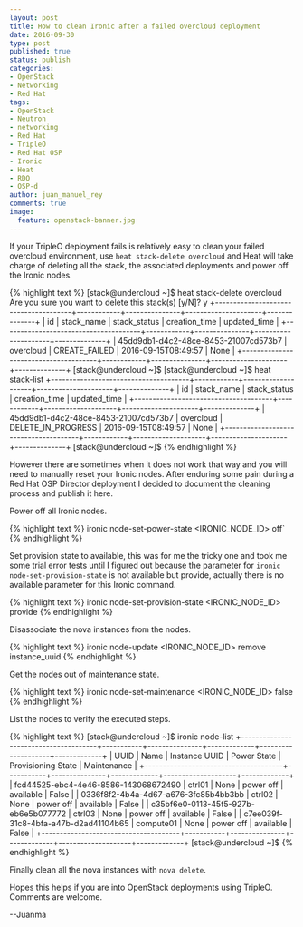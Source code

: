 ```yaml
---
layout: post
title: How to clean Ironic after a failed overcloud deployment
date: 2016-09-30
type: post
published: true
status: publish
categories:
- OpenStack
- Networking
- Red Hat
tags:
- OpenStack
- Neutron
- networking
- Red Hat
- TripleO
- Red Hat OSP
- Ironic
- Heat
- RDO
- OSP-d
author: juan_manuel_rey
comments: true
image:
  feature: openstack-banner.jpg
---
```


If your TripleO deployment fails is relatively easy to clean your failed overcloud environment, use `heat stack-delete overcloud` and Heat will take charge of deleting all the stack, the associated deployments and power off the Ironic nodes.

{% highlight text %}
[stack@undercloud ~]$ heat stack-delete overcloud
Are you sure you want to delete this stack(s) [y/N]? y
+--------------------------------------+------------+---------------+---------------------+--------------+
| id                                   | stack_name | stack_status  | creation_time       | updated_time |
+--------------------------------------+------------+---------------+---------------------+--------------+
| 45dd9db1-d4c2-48ce-8453-21007cd573b7 | overcloud  | CREATE_FAILED | 2016-09-15T08:49:57 | None         |
+--------------------------------------+------------+---------------+---------------------+--------------+
[stack@undercloud ~]$
[stack@undercloud ~]$ heat stack-list
+--------------------------------------+------------+--------------------+---------------------+--------------+
| id                                   | stack_name | stack_status       | creation_time       | updated_time |
+--------------------------------------+------------+--------------------+---------------------+--------------+
| 45dd9db1-d4c2-48ce-8453-21007cd573b7 | overcloud  | DELETE_IN_PROGRESS | 2016-09-15T08:49:57 | None         |
+--------------------------------------+------------+--------------------+---------------------+--------------+
[stack@undercloud ~]$
{% endhighlight %}

However there are sometimes when it does not work that way and you will need to manually reset your Ironic nodes. After enduring some pain during a Red Hat OSP Director deployment I decided to document the cleaning process and publish it here.

Power off all Ironic nodes.

{% highlight text %}
ironic node-set-power-state <IRONIC_NODE_ID> off`
{% endhighlight %}

Set provision state to available, this was for me the tricky one and took me some trial error tests until I figured out because the parameter for `ironic node-set-provision-state` is not available but provide, actually there is no available parameter for this Ironic command.

{% highlight text %}
ironic node-set-provision-state <IRONIC_NODE_ID> provide
{% endhighlight %}

Disassociate the nova instances from the nodes.

{% highlight text %}
ironic node-update <IRONIC_NODE_ID> remove instance_uuid
{% endhighlight %}

Get the nodes out of maintenance state.

{% highlight text %}
ironic node-set-maintenance <IRONIC_NODE_ID> false
{% endhighlight %}

List the nodes to verify the executed steps.

{% highlight text %}
[stack@undercloud ~]$ ironic node-list
+--------------------------------------+-----------+---------------+-------------+--------------------+-------------+
| UUID                                 | Name      | Instance UUID | Power State | Provisioning State | Maintenance |
+--------------------------------------+-----------+---------------+-------------+--------------------+-------------+
| fcd44525-ebc4-4e46-8586-143068672490 | ctrl01    | None          | power off   | available          | False       |
| 0336f8f2-4b4a-4d67-a676-3fc85b4bb3bb | ctrl02    | None          | power off   | available          | False       |
| c35bf6e0-0113-45f5-927b-eb6e5b077772 | ctrl03    | None          | power off   | available          | False       |
| c7ee039f-31c8-4bfa-a47b-d2ad41104b65 | compute01 | None          | power off   | available          | False       |
+--------------------------------------+-----------+---------------+-------------+--------------------+-------------+
[stack@undercloud ~]$
{% endhighlight %}

Finally clean all the nova instances with `nova delete`.

Hopes this helps if you are into OpenStack deployments using TripleO. Comments are welcome.

--Juanma
